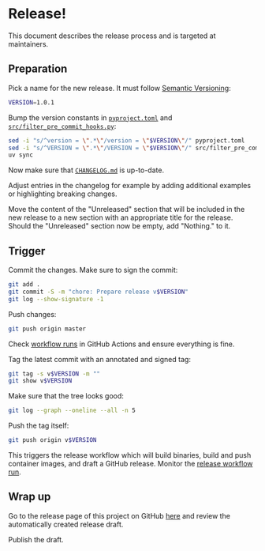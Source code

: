 # Release!

This document describes the release process and is targeted at maintainers.

## Preparation

Pick a name for the new release. It must follow
[Semantic Versioning](https://semver.org):

```sh
VERSION=1.0.1
```

Bump the version constants in [`pyproject.toml`](pyproject.toml) and
[`src/filter_pre_commit_hooks.py`](src/filter_pre_commit_hooks.py):

```sh
sed -i "s/^version = \".*\"/version = \"$VERSION\"/" pyproject.toml
sed -i "s/^VERSION = \".*\"/VERSION = \"$VERSION\"/" src/filter_pre_commit_hooks.py
uv sync
```

Now make sure that [`CHANGELOG.md`](CHANGELOG.md) is up-to-date.

Adjust entries in the changelog for example by adding additional examples or
highlighting breaking changes.

Move the content of the "Unreleased" section that will be included in the new
release to a new section with an appropriate title for the release. Should the
"Unreleased" section now be empty, add "Nothing." to it.

## Trigger

Commit the changes. Make sure to sign the commit:

```sh
git add .
git commit -S -m "chore: Prepare release v$VERSION"
git log --show-signature -1
```

Push changes:

```sh
git push origin master
```

Check
[workflow runs](https://github.com/trallnag/filter-pre-commit-hooks/actions?query=branch%3Amaster)
in GitHub Actions and ensure everything is fine.

Tag the latest commit with an annotated and signed tag:

```sh
git tag -s v$VERSION -m ""
git show v$VERSION
```

Make sure that the tree looks good:

```sh
git log --graph --oneline --all -n 5
```

Push the tag itself:

```sh
git push origin v$VERSION
```

This triggers the release workflow which will build binaries, build and push
container images, and draft a GitHub release. Monitor the
[release workflow run](https://github.com/trallnag/filter-pre-commit-hooks/actions/workflows/release.yaml).

## Wrap up

Go to the release page of this project on GitHub
[here](https://github.com/trallnag/filter-pre-commit-hooks/releases) and review
the automatically created release draft.

Publish the draft.
